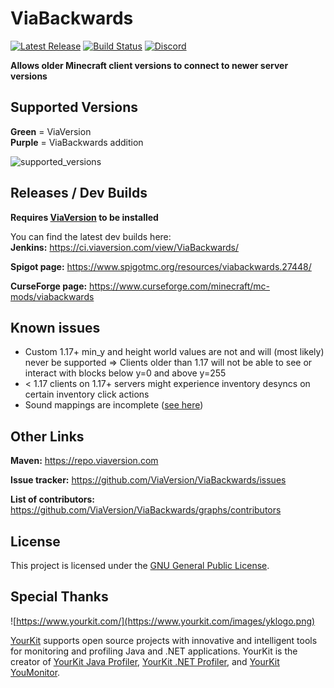 # ViaBackwards

[![Latest Release](https://img.shields.io/github/v/release/ViaVersion/ViaBackwards)](https://github.com/ViaVersion/ViaBackwards/releases)
[![Build Status](https://github.com/ViaVersion/ViaBackwards/actions/workflows/gradle.yml/badge.svg?branch=master)](https://github.com/ViaVersion/ViaBackwards/actions)
[![Discord](https://img.shields.io/badge/chat-on%20discord-blue.svg)](https://viaversion.com/discord)

**Allows older Minecraft client versions to connect to newer server versions**

Supported Versions
-
**Green** = ViaVersion\
**Purple** = ViaBackwards addition

![supported_versions](https://i.imgur.com/O2KAFFL.png)

Releases / Dev Builds
-
**Requires [ViaVersion](https://www.spigotmc.org/resources/viaversion.19254/) to be installed**
   
You can find the latest dev builds here:\
**Jenkins:** https://ci.viaversion.com/view/ViaBackwards/

**Spigot page:** https://www.spigotmc.org/resources/viabackwards.27448/

**CurseForge page:** https://www.curseforge.com/minecraft/mc-mods/viabackwards

Known issues
-
* Custom 1.17+ min_y and height world values are not and will (most likely) never be supported => Clients older than 1.17 will not be able to see or interact with blocks below y=0 and above y=255
* < 1.17 clients on 1.17+ servers might experience inventory desyncs on certain inventory click actions
* Sound mappings are incomplete ([see here](https://github.com/ViaVersion/ViaBackwards/issues/326))

Other Links
-
**Maven:** https://repo.viaversion.com

**Issue tracker:** https://github.com/ViaVersion/ViaBackwards/issues

**List of contributors:** https://github.com/ViaVersion/ViaBackwards/graphs/contributors

License
-
This project is licensed under the [GNU General Public License](LICENSE).

Special Thanks
-
![https://www.yourkit.com/](https://www.yourkit.com/images/yklogo.png)

[YourKit](https://www.yourkit.com/) supports open source projects with innovative and intelligent tools
for monitoring and profiling Java and .NET applications.
YourKit is the creator of [YourKit Java Profiler](https://www.yourkit.com/java/profiler/),
[YourKit .NET Profiler](https://www.yourkit.com/.net/profiler/),
and [YourKit YouMonitor](https://www.yourkit.com/youmonitor/).
